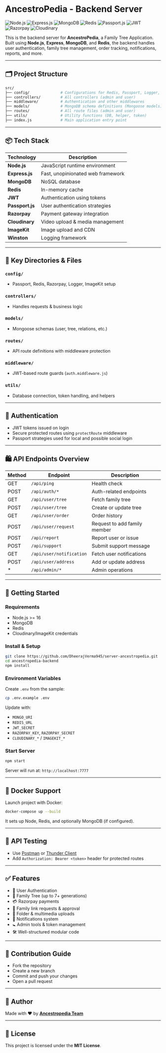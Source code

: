 # AncestroPedia - Backend Server

![Node.js](https://img.shields.io/badge/Node.js-339933?style=for-the-badge\&logo=nodedotjs\&logoColor=white)
![Express.js](https://img.shields.io/badge/Express.js-000000?style=for-the-badge\&logo=express\&logoColor=white)
![MongoDB](https://img.shields.io/badge/MongoDB-4EA94B?style=for-the-badge\&logo=mongodb\&logoColor=white)
![Redis](https://img.shields.io/badge/Redis-DC382D?style=for-the-badge\&logo=redis\&logoColor=white)
![Passport.js](https://img.shields.io/badge/Passport-34E27A?style=for-the-badge\&logo=passport\&logoColor=white)
![JWT](https://img.shields.io/badge/JWT-000000?style=for-the-badge\&logo=JSON%20web%20tokens\&logoColor=white)
![Razorpay](https://img.shields.io/badge/Razorpay-02042B?style=for-the-badge\&logo=razorpay\&logoColor=00C3FF)
![Cloudinary](https://img.shields.io/badge/Cloudinary-3448C5?style=for-the-badge\&logo=cloudinary\&logoColor=white)

This is the backend server for **AncestroPedia**, a Family Tree Application. Built using **Node.js**, **Express**, **MongoDB**, and **Redis**, the backend handles user authentication, family tree management, order tracking, notifications, reports, and more.

---

## 🗂️ Project Structure

```bash
src/
├── config/              # Configurations for Redis, Passport, Logger, etc.
├── controllers/         # All controllers (admin and user)
├── middleware/          # Authentication and other middlewares
├── models/              # MongoDB schema definitions (Mongoose models)
├── routes/              # All route files (admin and user)
├── utils/               # Utility functions (DB, helper, token)
├── index.js             # Main application entry point
```

---

## 📦 Tech Stack

| Technology      | Description                       |
| --------------- | --------------------------------- |
| **Node.js**     | JavaScript runtime environment    |
| **Express.js**  | Fast, unopinionated web framework |
| **MongoDB**     | NoSQL database                    |
| **Redis**       | In-memory cache                   |
| **JWT**         | Authentication using tokens       |
| **Passport.js** | User authentication strategies    |
| **Razorpay**    | Payment gateway integration       |
| **Cloudinary**  | Video upload & media management   |
| **ImageKit**    | Image upload and CDN              |
| **Winston**     | Logging framework                 |

---

## 📁 Key Directories & Files

### `config/`

* Passport, Redis, Razorpay, Logger, ImageKit setup

### `controllers/`

* Handles requests & business logic

### `models/`

* Mongoose schemas (user, tree, relations, etc.)

### `routes/`

* API route definitions with middleware protection

### `middleware/`

* JWT-based route guards (`auth.middleware.js`)

### `utils/`

* Database connection, token handling, and helpers

---

## 🔐 Authentication

* JWT tokens issued on login
* Secure protected routes using `protectRoute` middleware
* Passport strategies used for local and possible social login

---

## 🛍️ API Endpoints Overview

| Method | Endpoint                 | Description                  |
| ------ | ------------------------ | ---------------------------- |
| GET    | `/api/ping`              | Health check                 |
| POST   | `/api/auth/*`            | Auth-related endpoints       |
| GET    | `/api/user/tree`         | Fetch family tree            |
| POST   | `/api/user/tree`         | Create or update tree        |
| GET    | `/api/user/order`        | Order history                |
| POST   | `/api/user/request`      | Request to add family member |
| POST   | `/api/report`            | Report user or issue         |
| POST   | `/api/support`           | Submit support message       |
| GET    | `/api/user/notification` | Fetch user notifications     |
| POST   | `/api/user/address`      | Add or update address        |
| \*     | `/api/admin/*`           | Admin operations             |

---

## 🚀 Getting Started

### Requirements

* Node.js >= 16
* MongoDB
* Redis
* Cloudinary/ImageKit credentials

### Install & Setup

```bash
git clone https://github.com/DheerajVerma945/server-ancestropedia.git
cd ancestropedia-backend
npm install
```

### Environment Variables

Create `.env` from the sample:

```bash
cp .env.example .env
```

Update with:

* `MONGO_URI`
* `REDIS_URL`
* `JWT_SECRET`
* `RAZORPAY_KEY`, `RAZORPAY_SECRET`
* `CLOUDINARY_*` / `IMAGEKIT_*`

### Start Server

```bash
npm start
```

Server will run at: `http://localhost:7777`

---

## 🐳 Docker Support

Launch project with Docker:

```bash
docker-compose up --build
```

It sets up Node, Redis, and optionally MongoDB (if configured).

---

## 🧪 API Testing

* Use [Postman](https://www.postman.com/) or [Thunder Client](https://www.thunderclient.com/)
* Add `Authorization: Bearer <token>` header for protected routes

---

## ✅ Features

* 👤 User Authentication
* 🌳 Family Tree (up to 7+ generations)
* 💳 Razorpay payments
* 🔗 Family link requests & approval
* 📂 Folder & multimedia uploads
* 📢 Notifications system
* 🚼 Admin tools & token management
* 🛠️ Well-structured modular code

---

## 📌 Contribution Guide

* Fork the repository
* Create a new branch
* Commit and push your changes
* Open a pull request

---

## 🧠 Author

Made with ❤️ by **[Ancestropedia Team](http://ancestropedia.online/)**

---

## 📄 License

This project is licensed under the **MIT License**.
